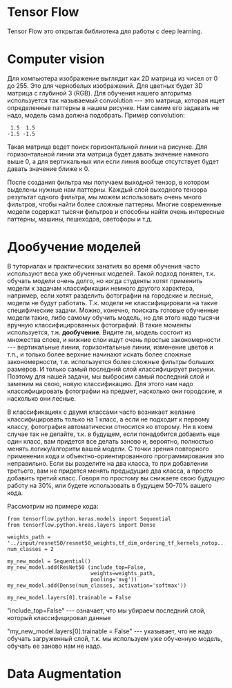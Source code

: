 # Tensor Flow

Tensor Flow это открытая библиотека для работы с deep learning. 

# Computer vision
Для компьютера изображение выглядит как 2D матрица из чисел от 0 до 255. Это для чернобелых изображений. Для цветных будет 3D матрица с глубиной 3 (RGB). Для обучения нашего алгоритма используется так называемый convolution --- это матрица, которая ищет определенные паттерны в нашем рисунке. Нам самим его задавать не надо, модель сама должна подобрать. 
Пример convolution:
```
 1.5  1.5
-1.5 -1.5
```
Такая матрица ведет поиск горизонтальной линии на рисунке. Для горизонтальной линии эта матрица будет давать значение намного выше 0, а для вертикальных или если линия вообще отсутствует будет давать значение ближе к 0. 

После создания фильтра мы получаем выходной тензор, в котором выделены нужные нам паттерны. Каждый слой выходного тензора результат одного фильтра, мы можем использовать очень много фильтров, чтобы найти более сложные паттерны. Многие современные модели содержат тысячи фильтров и способны найти очень интересные паттерны, машины, пешеходов, светофоры и т.д.

# Дообучение моделей
В туториалах и практических занатиях во время обучения часто используют веса уже обученных моделей. Такой подход понятен, т.к. обучать модели очень долго, но когда студенты хотят применить модели к задачам классификации немного другого характера, например, если хотят разделить фотографии на городские и лесные, модели не будут работать. Т.к. модели не классифицировали на такие специфические задачи. Можно, конечно, поискать готовые обученные модели такие, либо самому обучить модель, но для этого надо тысячи вручную классифицированных фотографий. В такие моменты используется, т.н. **дообучение**. Видите ли, модель состоит из множества слоев, и нижние слои ищут очень простые закономерности --- вертикальные линии, горизонтальные линии, изменение цветов и т.п., и только более верхние начинают искать более сложные закономерности, т.е. используется более сложные фильтры больших размеров. И только самый последний слой классифицирует рисунки. Поэтому для нашей задачи, мы выбросим самый последний слой и заменим на свою, новую классификацию. Для этого нам надо классифицировать фотографии на предмет, насколько они городские, и насколько они лесные. 

В классификациях с двумя классами часто возникает желание классифицировать только на 1 класс, а если не подходит к первому классу, фотография автоматически относится ко второму. Ни в коем случае так не делайте, т.к. в будущем, если понадобится добавить еще один класс, вам придется все делать заново и, вероятно, полностью менять логику/алгоритм вашей модели. С точки зрения повторного применения кода и объектно-ориентированного программирования это неправильно. Если вы разделите на два класса, то при добавлении третьего, вам не придется менять предыдущие два класса, а просто добавить третий класс. Говоря по простому вы снижаете свою будущую работу на 30%, или будете использовать в будущем 50-70% вашего кода. 

Рассмотрим на примере кода:
```
from tensorflow.python.keras.models import Sequential
from tensorflow.python.kreas.layers import Dense

weights_path = '../input/resnet50/resnet50_weights,tf_dim_ordering_tf_kernels_notop...'
num_classes = 2

my_new_model = Sequential()
my_new_model.add(ResNet50 (include_top=False,
                           weights=weights_path,
                           pooling='avg'))
my_new_model.add(Dense(num_classes, activation='softmax'))

my_new_model.layers[0].trainable = False
```

"include_top=False" --- означает, что мы убираем последний слой, который классифицировал данные

"my_new_model.layers[0].trainable = False" --- указывает, что не надо обучать загруженный слой, т.к. мы используем уже обученную модель, обучать ее заново нам не надо. 

# Data Augmentation








